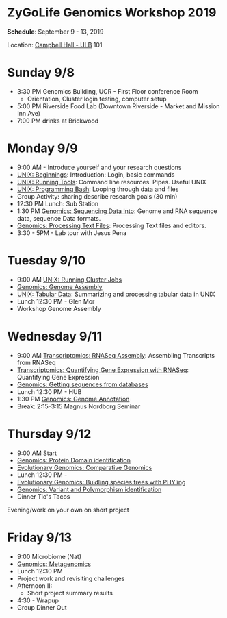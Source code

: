 # ZyGoLife Genomics Workshop 2019


**Schedule**: September 9 - 13, 2019

Location: [Campbell Hall - ULB](https://campusmap.ucr.edu/?loc=ULB) 101

Sunday 9/8
==========
   * 3:30 PM Genomics Building, UCR - First Floor conference Room
     - Orientation, Cluster login testing, computer setup
   * 5:00 PM Riverside Food Lab (Downtown Riverside - Market and Mission Inn Ave)
   * 7:00 PM drinks at Brickwood

Monday 9/9
=========
  * 9:00 AM - Introduce yourself and your research questions
  * [UNIX: Beginnings](UNIX_Basics/Beginnings): Introduction: Login, basic commands
  * [UNIX: Running Tools](UNIX_Basics/RunningTools): Command line resources. Pipes. Useful UNIX
  * [UNIX: Programming Bash](UNIX_Basics/ProgrammingBash): Looping through data and files
  * Group Activity: sharing describe research goals (30 min)
  * 12:30 PM Lunch: Sub Station
  * 1:30 PM [Genomics: Sequencing Data Into](Genomics/SequencingData): Genome and RNA sequence data, sequence Data formats.
  * [Genomics: Processing Text Files](Genomics/TextFiles): Processing Text files and editors.
  * 3:30 - 5PM - Lab tour with Jesus Pena

Tuesday 9/10
=============
   * 9:00 AM [UNIX: Running Cluster Jobs](UNIX_Basics/RunningJobs)
   * [Genomics: Genome Assembly](Genomics/Assembly)
   * [UNIX: Tabular Data](UNIX_Basics/TabularData): Summarizing and processing tabular data in UNIX
   * Lunch 12:30 PM - Glen Mor
   * Workshop Genome Assembly

Wednesday 9/11
==============
   * 9:00 AM [Transcriptomics: RNASeq Assembly](Transcriptomics/RNASeqAssembly): Assembling Transcripts from RNASeq
   * [Transcriptomics: Quantifying Gene Expression with RNASeq](Transcriptomics/RNASeq_AlignQuant): Quantifying Gene Expression
   * [Genomics: Getting sequences from databases](Genomics/GettingSequences)
   * Lunch 12:30 PM - HUB
   * 1:30 PM  [Genomics: Genome Annotation](Genomics/Annotation)
   * Break: 2:15-3:15 Magnus Nordborg Seminar


Thursday 9/12
=============
   * 9:00 AM Start
   * [Genomics: Protein Domain identification](Genomics/ProteinAnnotation)
   * [Evolutionary Genomics: Comparative Genomics](Evolutionary_Genomics/ComparativeGenomics)
  * Lunch 12:30 PM -
  * [Evolutionary Genomics: Buidling species trees with PHYling](Evolutionary_Genomics/PHYling)
  * [Genomics: Variant and Polymorphism identification](Genomics/Variants)
  * Dinner Tio's Tacos

Evening/work on your own on short project

Friday 9/13
================
   * 9:00 Microbiome (Nat)
   * [Genomics: Metagenomics](Genomics/Metagenomics)
   * Lunch 12:30 PM
   * Project work and revisiting challenges
   * Afternoon II:
      - Short project summary results
   * 4:30 - Wrapup
   * Group Dinner Out
